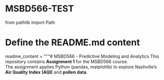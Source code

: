 # MSBD566-TEST
from pathlib import Path
# Define the README.md content
readme_content = """# MSBD566 - Predictive Modeling and Analytics
This repository contains **Assignment 1** for the MSBD566 course.  
The assignment applies Python (pandas, matplotlib) to explore Nashville’s **Air Quality Index (AQI)** and **pollen data**.
